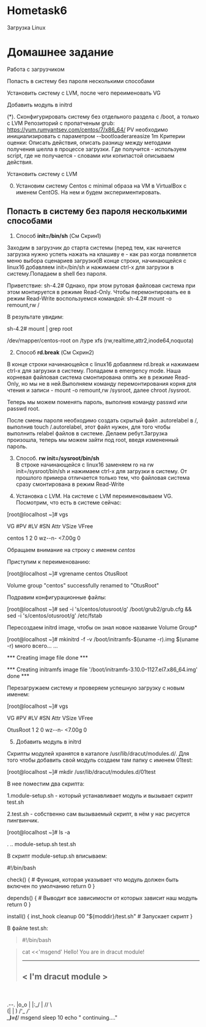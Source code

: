 # Hometask6
Загрузка Linux

# Домашнее задание #
Работа с загрузчиком

Попасть в систему без пароля несколькими способами

Установить систему с LVM, после чего переименовать VG

Добавить модуль в initrd

(*). Сконфигурировать систему без отдельного раздела с /boot, а только с LVM Репозиторий с пропатченым grub: https://yum.rumyantsev.com/centos/7/x86_64/ PV необходимо инициализировать с параметром --bootloaderareasize 1m Критерии оценки: Описать действия, описать разницу между методами получения шелла в процессе загрузки. Где получится - используем script, где не получается - словами или копипастой описываем действия.

Установить систему с LVM

0. Установим систему Centos с minimal образа  на VM в VirtualBox с именем CentOS. На нем и будем экспериментировать.

## Попасть в систему без пароля несколькими способами ##

1.  Способ **init=/bin/sh**  (См Скрин1)

Заходим в загрузчик до старта системы (перед тем, как начнется загрузка нужно успеть нажать на клашиву e - как раз когда появляется меню выбора сценариев загрузки)В конце строки, начинающейся с linux16 добавляем init=/bin/sh и нажимаем сtrl-x для загрузки в систему.Попадаем в shell без пароля.  

Приветствие: sh-4.2#
Однако, при этом рутовая файловая система при этом монтируется в режиме Read-Only. Чтобы перемонтировать ее в режим Read-Write воспользуемся командой:
sh-4.2# mount -o remount,rw /

В результате увидим:

sh-4.2# mount | grep root

/dev/mapper/centos-root on /type xfs (rw,realtime,attr2,inode64,noquota)  

2.  Способ **rd.break**  (См Скрин2)

В конце строки начинающейся с linux16 добавляем rd.break и нажимаем сtrl-x для загрузки в систему.
Попадаем в emergency mode. Наша корневая файловая система смонтирована опять же в режиме Read-Only, но мы не в ней.Выполняем команду перемонтирования корня для чтения и записи - mount -o remount,rw /sysroot, далее chroot /sysroot.  

Теперь мы можем поменять пароль, выполнив команду passwd или passwd root.

После смены пароля необходимо создать скрытый файл .autorelabel в /, выполнив touch /.autorelabel, этот файл нужен, для того чтобы выполнить relabel файлов в системе.
Делаем ребут.Загрузка произошла, теперь мы можем зайти под root, введя измененный пароль.  

3. Способ.  **rw init=/sysroot/bin/sh**   
В строке начинающейся с linux16 заменяем ro на rw init=/sysroot/bin/sh и нажимаем сtrl-x для загрузки в систему. От прошлого примера отличается только тем, что файловая система сразу смонтирована в режим Read-Write  

4. Установка с LVM. На системе с LVM переименовываем VG.
Посмотрим, что есть в системе сейчас:

[root@localhost ~]# vgs

VG #PV #LV #SN Attr VSize VFree

centos 1 2 0 wz--n- <7.00g 0

Обращаем внимание на строку с именем *centos*

Приступим к переименованию:

[root@localhost ~]# vgrename centos OtusRoot

Volume group "centos" successfully renamed to "OtusRoot"

Подравим конфигурационные файлы:

[root@localhost ~]# sed -i 's/centos/otusroot/g' /boot/grub2/grub.cfg && sed -i 's/centos/otusroot/g' /etc/fstab

Пересоздаем initrd image, чтобы он знал новое название Volume Group*

[root@localhost ~]# mkinitrd -f -v /boot/initramfs-$(uname -r).img $(uname -r)
много всего...
...

*** Creating image file done ***

*** Creating initramfs image file '/boot/initramfs-3.10.0-1127.el7.x86_64.img' done ***

Перезагружаем систему и проверяем успешную загрузку с новым именем:

[root@localhost ~]# vgs

VG #PV #LV #SN Attr VSize VFree

OtusRoot 1 2 0 wz--n- <7.00g 0

5. Добавить модуль в initrd

Скрипты модулей хранятся в каталоге /usr/lib/dracut/modules.d/. Для того чтобы добавить свой модуль создаем там папку с именем 01test:

[root@localhost ~]# mkdir /usr/lib/dracut/modules.d/01test

В нее поместим два скрипта:

1.module-setup.sh - который устанавливает модуль и вызывает скрипт test.sh

2.test.sh - собственно сам вызываемый скрипт, в нём у нас рисуется пингвинчик.

[root@localhost ~]# ls -a

. .. module-setup.sh test.sh  

В скрипт module-setup.sh вписываем:  

#!/bin/bash

check() { # Функция, которая указывает что модуль должен быть включен по умолчанию
    return 0
}

depends() { # Выводит все зависимости от которых зависит наш модуль
    return 0
}

install() {
    inst_hook cleanup 00 "${moddir}/test.sh" # Запускает скрипт
}  

В файле test.sh:
 
> #!/bin/bash

> cat <<'msgend'
> Hello! You are in dracut module!
> ___________________
> < I'm dracut module >
>  -------------------
   \
    \
        .--.
       |o_o |
       |:_/ |
      //   \ \
     (|     | )
    /'\_   _/`\
    \___)=(___/
 msgend
 sleep 10
 echo " continuing...." 



